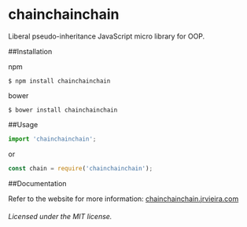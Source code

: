 # chainchainchain
Liberal pseudo-inheritance JavaScript micro library for OOP.

##Installation

npm

	$ npm install chainchainchain

bower

	$ bower install chainchainchain

##Usage

```javascript
import 'chainchainchain';
```

or

```javascript
const chain = require('chainchainchain');
```

##Documentation

Refer to the website for more information: [chainchainchain.jrvieira.com](http://chainchainchain.jrvieira.com)


###### Licensed under the MIT license.
